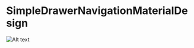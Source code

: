 # SimpleDrawerNavigationMaterialDesign
![Alt text](https://cloud.githubusercontent.com/assets/13300027/10633045/4ef41a90-7812-11e5-8f86-4188aa33ab42.png "Optional title")
